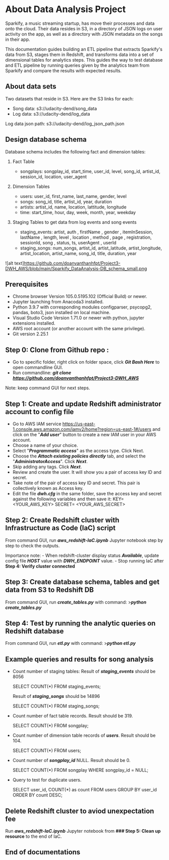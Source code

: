 # About Data Analysis Project
Sparkify, a music streaming startup, has move their processes and data onto the cloud. Their data resides in S3, in a directory of JSON logs on user activity on the app, as well as a directory with JSON metadata on the songs in their app.

This documentation guides building an ETL pipeline that extracts Sparkify's data from S3, stages them in Redshift, and transforms data into a set of dimensional tables for analytics steps. This guides the way to test database and ETL pipeline by running queries given by the analytics team from Sparkify and compare the results with expected results.

## About data sets
Two datasets that reside in S3. Here are the S3 links for each:
- Song data: s3://udacity-dend/song_data
- Log data: s3://udacity-dend/log_data

Log data json path: s3://udacity-dend/log_json_path.json

## Design database schema
Database schema includes the following fact and dimension tables:

1. Fact Table
    - songplays: songplay_id, start_time, user_id, level, song_id, artist_id, session_id, location, user_agent

2. Dimension Tables
    - users: user_id, first_name, last_name, gender, level
    - songs: song_id, title, artist_id, year, duration
    - artists: artist_id, name, location, lattitude, longitude
    - time: start_time, hour, day, week, month, year, weekday

3. Staging Tables to get data from log events and song events
    - staging_events: artist, auth , firstName , gender , itemInSession, lastName , length, level , location , method , page , registration, sessionId, song , status, ts, userAgent , userId
    - staging_songs: num_songs, artist_id, artist_latitude, artist_longitude, artist_location, artist_name, song_id, title, duration, year

![alt text]https://github.com/doanvanthanhfpt/Project3-DWH_AWS/blob/main/Sparkify_DataAnalysis-DB_schema_small.png

## Prerequisites
- Chrome browser Version 105.0.5195.102 (Official Build) or newer.
- Jupyter launching from Anacoda3 installed.
- Python 3.9.7 with corresponding modules configparser, psycopg2, pandas, boto3, json installed on local machine.
- Visual Studio Code Version 1.71.0 or newer with python, jupyter extensions installed.
- AWS root account (or another account with the same privilege).
- Git version 2.25.1

## Step 0: Clone from Github repo :
- Go to specific folder, right click on folder space, click ***Git Bash Here*** to open commandline GUI.
- Run commandline: ***git clone https://github.com/doanvanthanhfpt/Project3-DWH_AWS***

Note: keep command GUI for next steps.

## Step 1: Create and update Redshift administrator account to config file
- Go to AWS IAM service https://us-east-1.console.aws.amazon.com/iamv2/home?region=us-east-1#/users and click on the "***Add user***" button to create a new IAM user in your AWS account.
- Choose a name of your choice.
- Select "***Programmatic access***" as the access type. Click Next.
- Choose the ***Attach existing policies directly*** tab, and select the "***AdministratorAccess***". Click ***Next***.
- Skip adding any tags. Click ***Next***.
- Review and create the user. It will show you a pair of access key ID and secret.
- Take note of the pair of access key ID and secret. This pair is collectively known as Access key.
- Edit the file ***dwh.cfg*** in the same folder, save the access key and secret against the following variables and then save it:
                KEY= <YOUR_AWS_KEY>
                SECRET= <YOUR_AWS_SECRET>

## Step 2: Create Redshift cluster with Infrastructure as Code (IaC) script
From command GUI, run ***aws_redshift-IaC.ipynb*** Jupyter notebook step by step to check the outputs.

Importance note: 
    - When redshift-cluster display status ***Available***, update config file ***HOST*** value with ***DWH_ENDPOINT*** value.
    - Stop running IaC after **Step 4: Verify cluster connected**

## Step 3: Create database schema, tables and get data from S3 to Redshift DB
From command GUI, run ***create_tables.py*** with command:
    >***python create_tables.py***
 
## Step 4: Test by  running the analytic queries on Redshift database
From command GUI, run ***etl.py*** with command:
    >***python etl.py***

## Example queries and results for song analysis
- Count number of staging tables: 
    Result of ***staging_events*** should be 8056
    
    SELECT COUNT(*) FROM staging_events;

    Result of ***staging_songs*** should be 14896

    SELECT COUNT(*) FROM staging_songs;

- Count number of fact table records. Result should be 319.

    SELECT COUNT(*) FROM songplay;

- Count number of dimension table records of ***users***. Result should be 104.

    SELECT COUNT(*) FROM users;

- Count number of ***songplay_id*** NULL. Result should be 0.

    SELECT COUNT(*) FROM songplay
    WHERE songplay_id = NULL;

- Query to test for duplicate users.

    SELECT user_id, COUNT(*) as count FROM users GROUP BY user_id ORDER BY count DESC;

## Delete Redshift cluster to aviod unexpectation fee
Run ***aws_redshift-IaC.ipynb*** Jupyter notebook from **### Step 5: Clean up resource** to the end of IaC.

## End of documentations